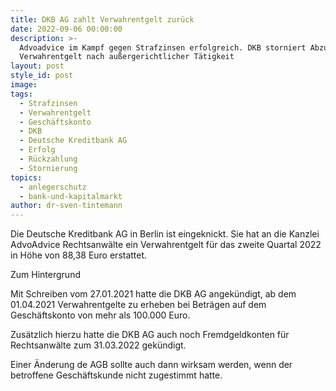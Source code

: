 ```yaml
---
title: DKB AG zahlt Verwahrentgelt zurück
date: 2022-09-06 00:00:00
description: >-
  Advoadvice im Kampf gegen Strafzinsen erfolgreich. DKB storniert Abzug von
  Verwahrentgelt nach außergerichtlicher Tätigkeit
layout: post
style_id: post
image:
tags:
  - Strafzinsen
  - Verwahrentgelt
  - Geschäftskonto
  - DKB
  - Deutsche Kreditbank AG
  - Erfolg
  - Rückzahlung
  - Stornierung
topics:
  - anlegerschutz
  - bank-und-kapitalmarkt
author: dr-sven-tintemann
---
```

Die Deutsche Kreditbank AG in Berlin ist eingeknickt. Sie hat an die Kanzlei AdvoAdvice Rechtsanwälte ein Verwahrentgelt für das zweite Quartal 2022 in Höhe von 88,38 Euro erstattet.

Zum Hintergrund

Mit Schreiben vom 27.01.2021 hatte die DKB AG angekündigt, ab dem 01.04.2021 Verwahrentgelte zu erheben bei Beträgen auf dem Geschäftskonto von mehr als 100.000 Euro.&nbsp;

Zusätzlich hierzu hatte die DKB AG auch noch Fremdgeldkonten für&nbsp; Rechtsanwälte zum 31.03.2022 gekündigt.&nbsp;

Einer Änderung de AGB sollte auch dann wirksam werden, wenn der betroffene Geschäftskunde nicht zugestimmt hatte.&nbsp;

&nbsp;

&nbsp;

&nbsp;